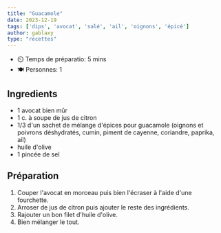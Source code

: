 ```yaml
---
title: "Guacamole"
date: 2023-12-19
tags: ['dips', 'avocat', 'salé', 'ail', 'oignons', 'épicé']
author: gablaxy
type: "recettes"
---
```



- ⏲️ Temps de préparatio: 5 mins
- 🍽️ Personnes: 1

## Ingredients

- 1 avocat bien mûr
- 1 c. à soupe de jus de citron
- 1/3 d'un sachet de mélange d'épices pour guacamole (oignons et poivrons déshydratés, cumin, piment de cayenne, coriandre, paprika, ail)
- huile d'olive
- 1 pincée de sel


## Préparation

1. Couper l'avocat en morceau puis bien l'écraser à l'aide d'une fourchette.
2. Arroser de jus de citron puis ajouter le reste des ingrédients.
3. Rajouter un bon filet d'huile d'olive.
4. Bien mélanger le tout.